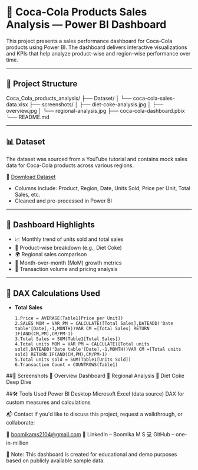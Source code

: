 # 🥤 Coca-Cola Products Sales Analysis — Power BI Dashboard

This project presents a sales performance dashboard for Coca-Cola products using Power BI. The dashboard delivers interactive visualizations and KPIs that help analyze product-wise and region-wise performance over time.

---

## 📁 Project Structure

Coca_Cola_products_analysis/
├── Dataset/
│ └── coca-cola-sales-data.xlsx
├── screenshots/
│ ├── diet-coke-analysis.jpg
│ ├── overview.jpg
│ └── regional-analysis.jpg
├── coca-cola-dashboard.pbix
└── README.md


---

## 📊 Dataset

The dataset was sourced from a YouTube tutorial and contains mock sales data for Coca-Cola products across various regions.

📂 [Download Dataset](./Dataset/coca-cola-sales-data.xlsx)

- Columns include: Product, Region, Date, Units Sold, Price per Unit, Total Sales, etc.
- Cleaned and pre-processed in Power BI

---

## 📌 Dashboard Highlights

- 📈 Monthly trend of units sold and total sales
- 🥤 Product-wise breakdown (e.g., Diet Coke)
- 🌍 Regional sales comparison
- 🔁 Month-over-month (MoM) growth metrics
- 🧾 Transaction volume and pricing analysis

---

## 🧮 DAX Calculations Used

- **Total Sales**
  ```DAX
  1.Price = AVERAGE(Table1[Price per Unit])
  2.SALES MOM = VAR PM = CALCULATE([Total Sales],DATEADD('Date table'[Date],-1,MONTH))VAR CM =[Total Sales] RETURN IF(AND(CM,PM),CM/PM-1)
  3.Total Sales = SUM(Table1[Total Sales])
  4.Total units MOM = VAR PM = CALCULATE([Total units sold],DATEADD('Date table'[Date],-1,MONTH))VAR CM =[Total units sold] RETURN IF(AND(CM,PM),CM/PM-1)
  5.Total units sold = SUM(Table1[Units Sold])
  6.Transaction Count = COUNTROWS(Table1)

##📸 Screenshots
🔹 Overview Dashboard
🔹 Regional Analysis
🔹 Diet Coke Deep Dive

##🛠️ Tools Used
Power BI Desktop
Microsoft Excel (data source)
DAX for custom measures and calculations

📬 Contact
If you'd like to discuss this project, request a walkthrough, or collaborate:

📧 boomikams2104@gmail.com
🔗 LinkedIn – Boomika M S
💻 GitHub – one-in-million

📌 Note: This dashboard is created for educational and demo purposes based on publicly available sample data.
